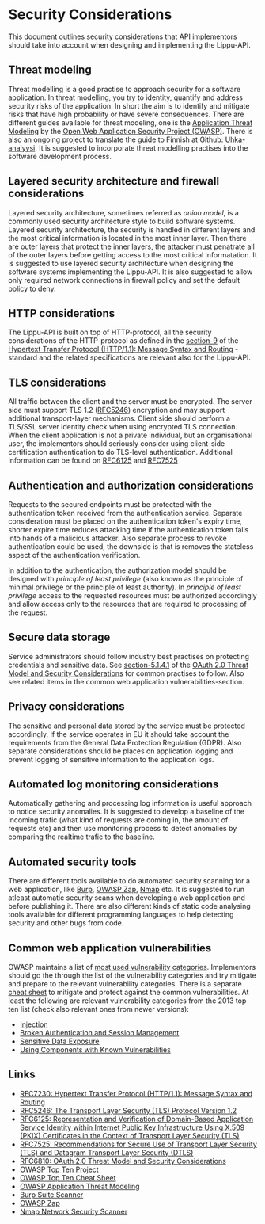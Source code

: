 # Security Considerations
This document outlines security considerations that
API implementors should take into account when designing
and implementing the Lippu-API.

## Threat modeling
Threat modelling is a good practise to approach security for
a software application. In threat modelling, you try to identity,
quantify and address security risks of the application.
In short the aim is to identify and mitigate risks that have high probability
or have severe consequences. There are different guides
available for threat modeling, one is the [Application Threat Modeling](https://www.owasp.org/index.php/Application_Threat_Modeling)
by the [Open Web Application Security Project (OWASP)](https://www.owasp.org/). 
There is also an ongoing project to translate the guide to
Finnish at Github: [Uhka-analyysi](https://github.com/solita/uhka-analyysi).
It is suggested to incorporate threat modelling practises into
the software development process.

## Layered security architecture and firewall considerations
Layered security architecture, sometimes
referred as *onion model*, is a commonly used
security architecture style to build software
systems. Layered security architecture,
the security is handled in different
layers and the most critical information is located in
the most inner layer. Then there are outer
layers that protect the inner layers, the attacker
must penatrate all of the outer layers before getting access
to the most critical informatation. It is suggested
to use layered security architecture when designing
the software systems implementing the Lippu-API.
It is also suggested to allow only required network connections
in firewall policy and set the default policy to deny.

## HTTP considerations
The Lippu-API is built on top of HTTP-protocol, all
the security considerations of the HTTP-protocol
as defined in the [section-9](https://tools.ietf.org/html/rfc7230#section-9)
of the [Hypertext Transfer Protocol (HTTP/1.1): Message Syntax and Routing](https://tools.ietf.org/html/rfc7230)
-standard and the related specifications are relevant also for the Lippu-API.  

## TLS considerations
All traffic between the client and the server must be
encrypted. The server side must support TLS 1.2
([RFC5246](https://tools.ietf.org/html/rfc5246)) encryption
and may support additional transport-layer mechanisms.
Client side should perform a TLS/SSL server identity
check when using encrypted TLS connection. When the
client application is not a private individual, but an
organisational user, the implementors should
seriously consider using client-side certification
authentication to do TLS-level authentication.
Additional information can be found on [RFC6125](https://tools.ietf.org/html/rfc6125)
and [RFC7525](https://tools.ietf.org/html/rfc7525) 

## Authentication and authorization considerations
Requests to the secured endpoints must be protected
with the authentication token received from the authentication
service. Separate consideration must be placed on the
authentication token's expiry time, shorter expire
time reduces attacking time if the authentication
token falls into hands of a malicious attacker. Also
separate process to revoke authentication could be used,
the downside is that is removes the stateless aspect
of the authentication verification.  
 
In addition to the authentication, the authorization
model should be designed with *principle of least privilege*
(also known as the principle of minimal privilege
or the principle of least authority). In
*principle of least privilege* access to the
requested resources must be authorized accordingly and
allow access only to the resources that are required
to processing of the request. 

## Secure data storage
Service administrators should follow industry
best practises on protecting credentials and sensitive
data. See [section-5.1.4.1](https://tools.ietf.org/html/rfc6819#section-5.1.4.1)
of the [OAuth 2.0 Threat Model and Security Considerations](https://tools.ietf.org/html/rfc6819) 
for common practises to follow.  Also see related items in the common
web application vulnerabilities-section.

## Privacy considerations
The sensitive and personal data stored by the service must be
protected accordingly. If the service operates in EU it should
take account the requirements from the General Data Protection
Regulation (GDPR). Also separate considerations should
be places on application logging and prevent logging of sensitive
information to the application logs.

## Automated log monitoring considerations
Automatically gathering and processing log information
is useful approach to notice security anomalies. It is suggested
to develop a baseline of the incoming trafic
(what kind of requests are coming in, the amount of
requests etc) and then use monitoring process to
detect anomalies by comparing the realtime trafic
to the baseline.

## Automated security tools
There are different tools available to do automated security scanning
for a web application, like [Burp](https://portswigger.net/burp/),
[OWASP Zap](https://www.owasp.org/index.php/ZAP ),
[Nmap](https://nmap.org/) etc. It is suggested to run
atleast automatic security scans when developing a
web application and before publishing it. There are
also different kinds of static code analysing
tools available for different programming
languages to help detecting security and other bugs
from code.

## Common web application vulnerabilities
OWASP maintains a list of [most used vulnerability categories](https://www.owasp.org/index.php/Category:OWASP_Top_Ten_Project).
Implementors should go the through the list of the vulnerability categories
and try mitigate and prepare to the relevant vulnerability categories.
There is a separate [cheat sheet](https://www.owasp.org/index.php/OWASP_Top_Ten_Cheat_Sheet)
to mitigate and protect against the common vulnerabilities. At least
the following are relevant vulnerability categories from the 2013
top ten list (check also relevant ones from newer versions): 

* [Injection](https://www.owasp.org/index.php/Top_10_2013-A1-Injection)
* [Broken Authentication and Session Management](https://www.owasp.org/index.php/Top_10_2013-A2-Broken_Authentication_and_Session_Management)
* [Sensitive Data Exposure](https://www.owasp.org/index.php/Top_10_2013-A6-Sensitive_Data_Exposure)
* [Using Components with Known Vulnerabilities](https://www.owasp.org/index.php/Top_10_2013-A9-Using_Components_with_Known_Vulnerabilities)

## Links

* [RFC7230: Hypertext Transfer Protocol (HTTP/1.1): Message Syntax and Routing](https://tools.ietf.org/html/rfc7230)
* [RFC5246: The Transport Layer Security (TLS) Protocol Version 1.2](https://tools.ietf.org/html/rfc5246)
* [RFC6125: Representation and Verification of Domain-Based Application Service Identity within Internet Public Key Infrastructure Using X.509 (PKIX) Certificates in the Context of Transport Layer Security (TLS)](https://tools.ietf.org/html/rfc6125)
* [RFC7525: Recommendations for Secure Use of Transport Layer Security (TLS) and Datagram Transport Layer Security (DTLS)](https://tools.ietf.org/html/rfc7525)
* [RFC6810: OAuth 2.0 Threat Model and Security Considerations](https://tools.ietf.org/html/rfc6819) 
* [OWASP Top Ten Project](https://www.owasp.org/index.php/Category:OWASP_Top_Ten_Project)
* [OWASP Top Ten Cheat Sheet](https://www.owasp.org/index.php/OWASP_Top_Ten_Cheat_Sheet)
* [OWASP Application Threat Modeling](https://www.owasp.org/index.php/Application_Threat_Modeling)
* [Burp Suite Scanner](https://portswigger.net/burp/)
* [OWASP Zap](https://www.owasp.org/index.php/ZAP )
* [Nmap Network Security Scanner](https://nmap.org/)
